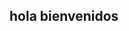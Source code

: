 ## hola bienvenidos 

<!--
**eliezer123114/eliezer123114** is a ✨ _special_ ✨ repository because its `README.md` (this file) appears on your GitHub profile.

Here are some ideas to get you 
- 🌱 I’m currently l
- 👯 I’m looking to collaborate on ...
- 🤔 I’m looking for help with ...
- 💬 Ask me about ...
- 📫 How to reach me: ...
- 😄 Pronouns: ...
- ⚡ Fun fact: ...
-->
